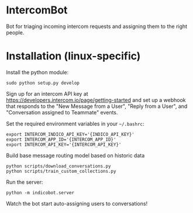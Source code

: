 # IntercomBot
Bot for triaging incoming intercom requests and assigning them to the right people.

# Installation (linux-specific)

Install the python module:
```
sudo python setup.py develop
```

Sign up for an intercom API key at https://developers.intercom.io/page/getting-started
and set up a webhook that responds to the "New Message from a User", "Reply from a User", and "Conversation assigned to Teammate" events.

Set the required environment variables in your `~/.bashrc`:
```
export INTERCOM_INDICO_API_KEY='{INDICO_API_KEY}'
export INTERCOM_APP_ID='{INTERCOM_APP_ID}'
export INTERCOM_API_KEY='{INTERCOM_API_KEY}'
```

Build base message routing model based on historic data
```
python scripts/download_conversations.py
python scripts/train_custom_collections.py
```

Run the server:
```
python -m indicobot.server
```

Watch the bot start auto-assigning users to conversations!
